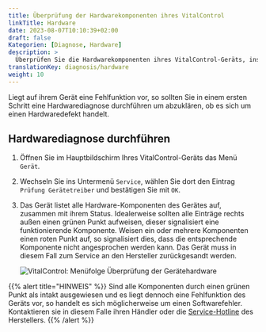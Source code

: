 ```yaml
---
title: Überprüfung der Hardwarekomponenten ihres VitalControl
linkTitle: Hardware
date: 2023-08-07T10:10:39+02:00
draft: false
Kategorien: [Diagnose, Hardware]
description: >
  Überprüfen Sie die Hardwarekomponenten ihres VitalControl-Geräts, insbesondere beim Verdacht auf einen Hardwaredefekt.
translationKey: diagnosis/hardware
weight: 10
---
```

Liegt auf ihrem Gerät eine Fehlfunktion vor, so sollten Sie in einem ersten Schritt eine Hardwarediagnose durchführen um abzuklären, ob es sich um einen Hardwaredefekt handelt.

## Hardwarediagnose durchführen

1. Öffnen Sie im Hauptbildschirm Ihres VitalControl-Geräts das Menü `Gerät`.

1. Wechseln Sie ins Untermenü `Service`, wählen Sie dort den Eintrag `Prüfung Gerätetreiber` und bestätigen Sie mit `OK`.

1. Das Gerät listet alle Hardware-Komponenten des Gerätes auf, zusammen mit ihrem Status. Idealerweise sollten alle Einträge rechts außen einen grünen Punkt aufweisen, dieser signalisiert eine funktionierende Komponente. Weisen ein oder mehrere Komponenten einen roten Punkt auf, so signalisiert dies, dass die entsprechende Komponente nicht angesprochen werden kann. Das Gerät muss in diesem Fall zum Service an den Hersteller zurückgesandt werden.

   ![VitalControl: Menüfolge Überprüfung der Gerätehardware](../abbildungen/pruefung-treiber.png "Überprüfung Gerätehardware")

{{% alert title="HINWEIS" %}}
Sind alle Komponenten durch einen grünen Punkt als intakt ausgewiesen und es liegt dennoch eine Fehlfunktion des Geräts vor, so handelt es sich möglicherweise um einen Softwarefehler. Kontaktieren sie in diesem Falle ihren Händler oder die [Service-Hotline](https://www.urbanonline.de/kontakt) des Herstellers.
{{% /alert %}}
